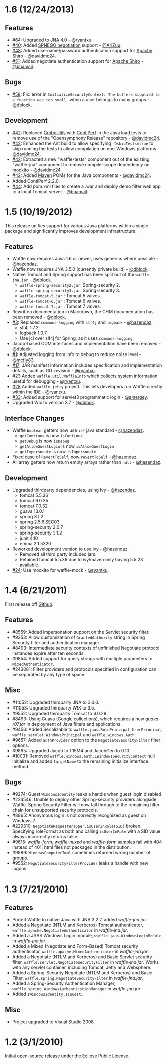 1.6 (12/24/2013)
================

Features
--------

* [#64](https://github.com/dblock/waffle/pull/64): Upgraded to JNA 4.0 - [@ryantxu](https://github.com/ryantxu).
* [#40](https://github.com/dblock/waffle/pull/40): Added [SPNEGO negotiation](http://msdn.microsoft.com/en-us/library/ms995330.aspx) support - [@AriZuu](https://github.com/AriZuu).
* [#48](https://github.com/dblock/waffle/pull/48): Added username/password authentication support for [Apache Shiro](http://shiro.apache.org/) - [@davidmc24](https://github.com/davidmc24).
* [#51](https://github.com/dblock/waffle/pull/51): Added negotiate authentication support for [Apache Shiro](http://shiro.apache.org/) - [@bhamail](https://github.com/bhamail).

Bugs
----

* [#58](https://github.com/dblock/waffle/pull/58): Fix: error in `InitializeSecurityContext: The buffers supplied to a function was too small.` when a user belongs to many groups - [@dblock](https://github.com/dblock).

Development
-----------

* [#42](https://github.com/dblock/waffle/pull/42): Replaced [GroboUtils](http://groboutils.sourceforge.net/) with [ContiPerf](http://databene.org/contiperf.html) in the Java load tests to remove use of the "Opensymphony Release" repository - [@davidmc24](https://github.com/davidmc24).
* [#42](https://github.com/dblock/waffle/pull/42): Enhanced the Ant build to allow specifying `-DskipTests=true` to skip running the tests to allow compilation on non-Windows platforms - [@davidmc24](https://github.com/davidmc24).
* [#42](https://github.com/dblock/waffle/pull/42): Extracted a new "waffle-tests" component out of the existing "waffle-jna" component to remove compile-scope dependency on [mockito](http://code.google.com/p/mockito/) - [@davidmc24](https://github.com/davidmc24).
* [#42](https://github.com/dblock/waffle/pull/42): Added [Maven](http://maven.apache.org/) POMs for the Java components - [@davidmc24](https://github.com/davidmc24).
* Added ContiPerf 2.2.0.
* [#44](https://github.com/dblock/waffle/pull/44): Add pom.xml files to create a .war and deploy demo filter web app to a local Tomcat server - [@bhamail](https://github.com/bhamail).

1.5 (10/19/2012)
================

This release unifies support for various Java platforms within a single package and significantly improves development infrastructure.

Features
--------

* Waffle now requires Java 1.6 or newer, uses generics where possible - [@hazendaz](https://github.com/hazendaz).
* Waffle now requires JNA 3.5.0 (currently private build) - [@dblock](https://github.com/dblock).
* Native Tomcat and Spring support has been split out of the `waffle-jna.jar` - [@dblock](https://github.com/dblock).
  * `waffle-spring-security2.jar`: Spring-security 2.
  * `waffle-spring-security3.jar`: Spring-security 3.
  * `waffle-tomcat-5.jar` : Tomcat 5 valves.
  * `waffle-tomcat-6.jar` : Tomcat 6 valves.
  * `waffle-tomcat-7.jar` : Tomcat 7 valves.
* Rewritten documentation in Markdown, the CHM documentation has been removed - [@dblock](https://github.com/dblock).
* [#3](https://github.com/dblock/waffle/pull/3): Replaced `commons-logging` with `slf4j` and `logback` - [@hazendaz](https://github.com/hazendaz).
  * slf4j 1.7.2
  * logback 1.0.7
  * Use jcl over slf4j for Spring, as it uses `commons-logging`.
* Jacob-based COM interfaces and implementation have been removed - [@dblock](https://github.com/dblock).
* [#1](https://github.com/dblock/waffle/pull/1): Adjusted logging from info to debug to reduce noise level - [@mcfly83](https://github.com/mcfly83).
* [#17](https://github.com/dblock/waffle/pull/17): JAR manifest information includes specification and implementation details, such as GIT revision - [@ryantxu](https://github.com/ryantxu).
* [#23](https://github.com/dblock/waffle/pull/23) Added `waffle.util.WaffleInfo` which collects system information useful for debugging - [@ryantxu](https://github.com/ryantxu).
* [#28](https://github.com/dblock/waffle/pull/28) Added `waffle-jetty` project.  This lets developers run Waffle directly within the IDE - [@ryantxu](https://github.com/ryantxu).
* [#33](https://github.com/dblock/waffle/pull/33): Added support for servlet3 programmatic login - [@amergey](https://github.com/amergey).
* Upgraded Wix to version 3.7 - [@dblock](https://github.com/dblock).

Interface Changes
-----------------

* Waffle `boolean` getters now use `is*` java standard - [@hazendaz](https://github.com/hazendaz).
  * `getContinue` is now `isContinue`
  * `getDebug` is now `isDebug`
  * `getAllowGuestLogin` is now `isAllowGuestLogin`
  * `getImpersonate` is now `isImpersonate`
* Fixed case of `RevertToSelf`, now `revertToSelf` - [@hazendaz](https://github.com/hazendaz).
* All array getters now return empty arrays rather than `null` - [@hazendaz](https://github.com/hazendaz).

Development
-----------
  
* Upgraded thirdparty dependencies, using Ivy - [@hazendaz](https://github.com/hazendaz).
  * tomcat 5.5.36
  * tomcat 6.0.35
  * tomcat 7.0.32
  * guava 13.0.1
  * spring 3.1.2
  * spring 2.5.6.SEC03
  * spring-security 2.0.7
  * spring-security 3.1.2
  * junit 4.10
  * emma 2.1.5320
* Reworked development version to use ivy - [@hazendaz](https://github.com/hazendaz).
  * Removed all third party included jars.
  * Retained tomcat 5.5.36 due to ivy/maven only having 5.5.23 available.
* [#24](https://github.com/dblock/waffle/pull/24): Use mockito for waffle-mock - [@ryantxu](https://github.com/ryantxu).

1.4 (6/21/2011) 
===============

First release off [Github](http://github.com/dblock/waffle).

Features
--------

* #8559: Added impersonation support on the Servlet security filter.
* #9353: Allow customization of `GrantedAuthority` string in Spring Security filter and authentication manager.
* #8493: Intermediate security contexts of unfinished Negotiate protocol instances expire after ten seconds.
* #9854: Added support for query strings with multiple parameters to `MixedAuthenticator`.
* #243081: Filter providers and protocols specified in configuration can be separated by any type of space.

Misc
----

* #11052: Upgraded thirdparty JNA to 3.3.0.
* #11053: Upgraded thirdparty WIX to 3.5.
* #9552: Upgraded thirdparty Tomcat to 6.0.29.
* #8493: Using Guava (Google collections), which requires a new *guava-r07.jar* in deployment of Java filters and applications.
* #9456: Added Serializable to `waffle.jaas.RolePrincipal`, `UserPrincipal`, `waffle.servlet.WindowsPrincipal` and `waffle.windows.Auth`.
* #9657: Added `authProvider` option to the `NegotiateSecurityFilter` filter options.
* #9895: Upgraded Jacob to 1.15M4 and JacobGen to 0.10.
* #10031: Removed `waffle.windows.auth.IWindowsSecurityContext` null initialize and added `targetName` to the remaining initialize interface method.

Bugs
----

* #9274: Guest `WindowsIdentity` leaks a handle when guest login disabled.
* #224546: Unable to deploy other Spring-security providers alongside Waffle. Spring Security Filter will now fall through to the remaining filter chain for unsupported security protocols.
* #8965: Anonymous login is not correctly recognized as guest on Windows 7.
* #229310: `NegotiateRequestWrapper.isUserInRole(SID)` broken. Specifying roleFormat as both and calling `isUserInRole` with a SID value always incorrectly returns false.
* #9615: *waffle-form*, *waffle-mixed* and *waffle-form* samples fail with 404 instead of 401; html files not packaged in the distribution.
* #9889: `WindowsComputerImpl` sometimes returned wrong number of groups.
* #9552: `NegotiateSecurityFilterProvider` leaks a handle with new logons.

1.3 (7/21/2010)
===============

Features
--------

* Ported Waffle to native Java with JNA 3.2.7, added *waffle-jna.jar*.
* Added a Negotiate (NTLM and Kerberos) Tomcat authenticator, `waffle.apache.NegotiateAuthenticator` in *waffle-jna.jar*.
* Added a JAAS Windows Login module, `waffle.jaas.WindowsLoginModule` in *waffle-jna.jar*.
* Added a Mixed (Negotiate and Form-Based) Tomcat security authenticator, `waffle.apache.MixedAuthenticator` in *waffle-jna.jar*.
* Added a Negotiate (NTLM and Kerberos) and Basic Servlet security filter, `waffle.servlet.NegotiateSecurityFilter` in *waffle-jna.jar*. Works with any servlet container, including Tomcat, Jetty and Websphere.
* Added a Spring-Security Negotiate (NTLM and Kerberos) and Basic Filter, `waffle.spring.NegotiateSecurityFilter` in *waffle-jna.jar*.
* Added a Spring-Security Authentication Manager, `waffle.spring.WindowsAuthenticationManager` in *waffle-jna.jar*.
* Added `IWindowsIdentity.IsGuest`.

Misc
----

* Project upgraded to Visual Studio 2008.

1.2 (3/1/2010)
==============

Initial open-source release under the Eclipse Public License.

